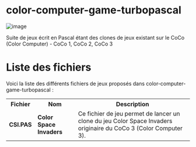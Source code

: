 # color-computer-game-turbopascal

![image](https://github.com/gladir/color-computer-game-turbopascal/assets/11842176/8a43d2be-e545-440e-a30a-805241330bca)

Suite de jeux écrit en Pascal étant des clones de jeux existant sur le CoCo (Color Computer) - CoCo 1, CoCo 2, CoCo 3

# Liste des fichiers

Voici la liste des différents fichiers de jeux proposés dans color-computer-game-turbopascal :

<table>
    <tr>
      <th>Fichier</th>
      <th>Nom</th>
      <th>Description</th>
     </tr>
    <tr>
        <td><b>CSI.PAS</b></td>
        <td><b>Color Space Invaders</b></td>
        <td>Ce fichier de jeu permet de lancer un clone du jeu Color Space Invaders originaire du CoCo 3 (Color Computer 3).</td>
    </tr>    
</table>
